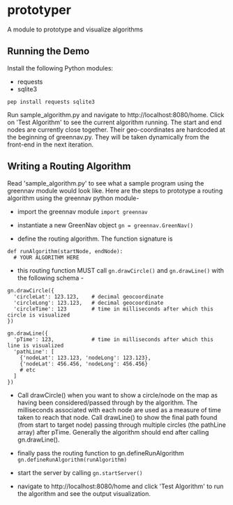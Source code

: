 # prototyper
A module to prototype and visualize algorithms

## Running the Demo

Install the following Python modules:
- requests
- sqlite3

```pep install requests sqlite3```

Run sample_algorithm.py and navigate to http://localhost:8080/home. Click on 'Test Algorithm' to see the current algorithm running. The start and end nodes are currently close together. Their geo-coordinates are hardcoded at the beginning of greennav.py. They will be taken dynamically from the front-end in the next iteration.


## Writing a Routing Algorithm

Read 'sample_algorithm.py' to see what a sample program using the greennav module would look like. Here are the steps to prototype a routing algorithm using the greennav python module-

- import the greennav module
```import greennav ```

- instantiate a new GreenNav object
```gn = greennav.GreenNav()```

- define the routing algorithm. The function signature is 
``` 
def runAlgorithm(startNode, endNode):
  # YOUR ALGORITHM HERE
```

- this routing function MUST call ```gn.drawCircle()``` and ```gn.drawLine()``` with the following schema -
```
gn.drawCircle({
  'circleLat': 123.123,    # decimal geocoordinate
  'circleLong': 123.123,   # decimal geocoordinate
  'circleTime': 123        # time in milliseconds after which this circle is visualized
})

gn.drawLine({
  'pTime': 123,            # time in milliseconds after which this line is visualized
  'pathLine': [
    {'nodeLat': 123.123, 'nodeLong': 123.123},
    {'nodeLat': 456.456, 'nodeLong': 456.456}
    # etc
  ]
})

```
- Call drawCircle() when you want to show a circle/node on the map as having been considered/passed through by the algorithm. The milliseconds associated with each node are used as a measure of time taken to reach that node. Call drawLine() to show the final path found (from start to target node) passing through multiple circles (the pathLine array) after pTime. Generally the algorithm should end after calling gn.drawLine().

- finally pass the routing function to gn.defineRunAlgorithm ```gn.defineRunAlgorithm(runAlgorithm)```

- start the server by calling ```gn.startServer()```

- navigate to http://localhost:8080/home and click 'Test Algorithm' to run the algorithm and see the output visualization.
